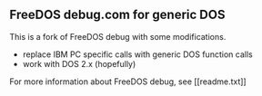 
FreeDOS debug.com for generic DOS
---------------------------------

This is a fork of FreeDOS debug with some modifications.  

* replace IBM PC specific calls with generic DOS function calls
* work with DOS 2.x (hopefully)

For more information about FreeDOS debug, see [[readme.txt]]

